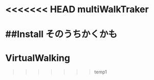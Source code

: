 <<<<<<< HEAD
multiWalkTraker
===============
##Install
そのうちかくかも
=======
VirtualWalking
==============
>>>>>>> temp1
